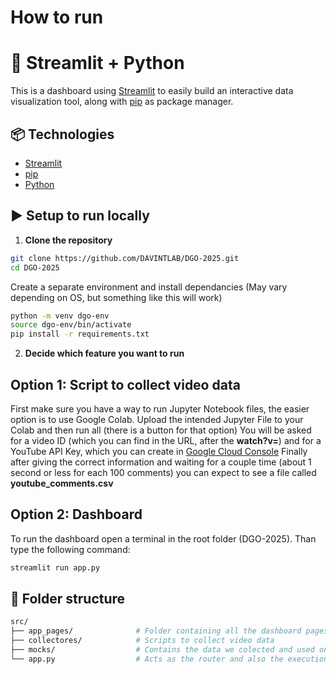 # How to run
# 🚀 Streamlit + Python

This is a dashboard using [Streamlit](https://streamlit.io/) to easily build an interactive data visualization tool, along with [pip](https://pip.pypa.io/en/stable/) as package manager.

## 📦 Technologies

- [Streamlit](https://streamlit.io/) 
- [pip](https://pip.pypa.io/en/stable/)
- [Python](https://www.python.org/)

## ▶️ Setup to run locally

1. **Clone the repository**

```bash
git clone https://github.com/DAVINTLAB/DGO-2025.git
cd DGO-2025
```

Create a separate environment and install dependancies
(May vary depending on OS, but something like this will work)

```bash
python -m venv dgo-env
source dgo-env/bin/activate
pip install -r requirements.txt
```



2. **Decide which feature you want to run**

## Option 1: Script to collect video data
First make sure you have a way to run Jupyter Notebook files, the easier option is to use Google Colab.
Upload the intended Jupyter File to your Colab and then run all (there is a button for that option)
You will be asked for a video ID (which you can find in the URL, after the **watch?v=**) and for a YouTube API Key, which you can create in [Google Cloud Console](https://console.cloud.google.com)
Finally after giving the correct information and waiting for a couple time (about 1 second or less for each 100 comments) you can expect to see a file called **youtube_comments.csv**

## Option 2: Dashboard
To run the dashboard open a terminal in the root folder (DGO-2025).
Than type the following command:
```bash
streamlit run app.py
```

## 📁 Folder structure

```bash
src/
├── app_pages/              # Folder containing all the dashboard pages
├── collectores/            # Scripts to collect video data
├── mocks/                  # Contains the data we colected and used on our article
└── app.py                  # Acts as the router and also the execution entry point
```
